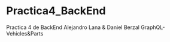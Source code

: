 # Practica4_BackEnd
Practica 4 de BackEnd Alejandro Lana &amp; Daniel Berzal GraphQL-Vehicles&amp;Parts
